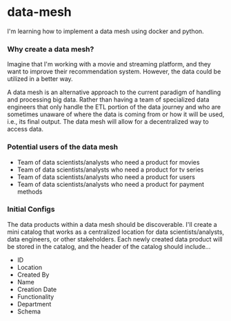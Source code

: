 # data-mesh

I'm learning how to implement a data mesh using docker and python.

### Why create a data mesh?

Imagine that I'm working with a movie and streaming platform, and they want to improve their recommendation system. However, the data could be utilized in a better way.

A data mesh is an alternative approach to the current paradigm of handling and processing big data. Rather than having a team of specialized data engineers that only handle the ETL portion of the data journey and who are sometimes unaware of where the data is coming from or how it will be used, i.e., its final output. The data mesh will allow for a decentralized way to access data.

### Potential users of the data mesh

- Team of data scientists/analysts who need a product for movies
- Team of data scientists/analysts who need a product for tv series
- Team of data scientists/analysts who need a product for users
- Team of data scientists/analysts who need a product for payment methods

### Initial Configs

The data products within a data mesh should be discoverable. I'll create a mini catalog that works as a centralized location for data scientists/analysts, data engineers, or other stakeholders. Each newly created data product will be stored in the catalog, and the header of the catalog should include...

- ID
- Location
- Created By
- Name
- Creation Date
- Functionality
- Department
- Schema
